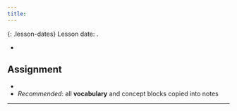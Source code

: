 ```yaml
---
title: 
---
```


{: .lesson-dates}
Lesson date: .

- 

## Assignment

- 
- *Recommended*: all **vocabulary** and concept blocks copied into notes

---
